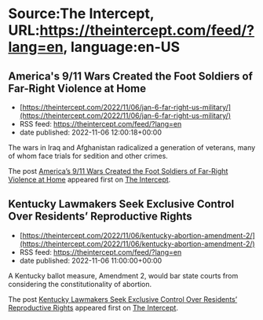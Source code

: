 # Source:The Intercept, URL:https://theintercept.com/feed/?lang=en, language:en-US

## America's 9/11 Wars Created the Foot Soldiers of Far-Right Violence at Home
 - [https://theintercept.com/2022/11/06/jan-6-far-right-us-military/](https://theintercept.com/2022/11/06/jan-6-far-right-us-military/)
 - RSS feed: https://theintercept.com/feed/?lang=en
 - date published: 2022-11-06 12:00:18+00:00

<p>The wars in Iraq and Afghanistan radicalized a generation of veterans, many of whom face trials for sedition and other crimes.</p>
<p>The post <a href="https://theintercept.com/2022/11/06/jan-6-far-right-us-military/" rel="nofollow">America&#8217;s 9/11 Wars Created the Foot Soldiers of Far-Right Violence at Home</a> appeared first on <a href="https://theintercept.com" rel="nofollow">The Intercept</a>.</p>

## Kentucky Lawmakers Seek Exclusive Control Over Residents’ Reproductive Rights
 - [https://theintercept.com/2022/11/06/kentucky-abortion-amendment-2/](https://theintercept.com/2022/11/06/kentucky-abortion-amendment-2/)
 - RSS feed: https://theintercept.com/feed/?lang=en
 - date published: 2022-11-06 11:00:00+00:00

<p>A Kentucky ballot measure, Amendment 2, would bar state courts from considering the constitutionality of abortion.</p>
<p>The post <a href="https://theintercept.com/2022/11/06/kentucky-abortion-amendment-2/" rel="nofollow">Kentucky Lawmakers Seek Exclusive Control Over Residents’ Reproductive Rights</a> appeared first on <a href="https://theintercept.com" rel="nofollow">The Intercept</a>.</p>

